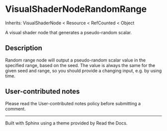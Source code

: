 # VisualShaderNodeRandomRange

Inherits: VisualShaderNode < Resource < RefCounted < Object

A visual shader node that generates a pseudo-random scalar.

## Description

Random range node will output a pseudo-random scalar value in the specified
range, based on the seed. The value is always the same for the given seed and
range, so you should provide a changing input, e.g. by using time.

## User-contributed notes

Please read the User-contributed notes policy before submitting a comment.

* * *

Built with Sphinx using a theme provided by Read the Docs.

